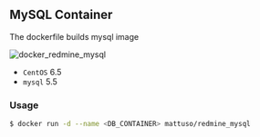 ## MySQL Container

The dockerfile builds mysql image

![docker_redmine_mysql](http://docs.google.com/drawings/d/1F3-zeak2eGoE5jzqtyI5TbZZBEhYldb_pQd4dkX5zVE/pub?w=960&h=720)

- `CentOS` 6.5
- `mysql` 5.5

### Usage

```bash
$ docker run -d --name <DB_CONTAINER> mattuso/redmine_mysql
```